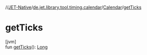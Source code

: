 //[JET-Native](../../../index.md)/[de.jet.library.tool.timing.calendar](../index.md)/[Calendar](index.md)/[getTicks](get-ticks.md)

# getTicks

[jvm]\
fun [getTicks](get-ticks.md)(): [Long](https://kotlinlang.org/api/latest/jvm/stdlib/kotlin/-long/index.html)
